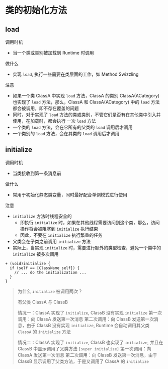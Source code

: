 # 类的初始化方法

## load

调用时机

- 当一个类或类别被加载到 Runtime 时调用

做什么

- 实现 `load`, 执行一些需要在类层面的工作，如 Method Swizzling

注意

- 如果一个类 ClassA 中实现 `load` 方法，ClassA 的类别 ClassA(ACategory) 也实现了 `load` 方法，那么，ClassA 和 ClassA(ACategory) 中的 `load` 方法都会被调用，即不存在覆盖的问题
- 同时，对于实现了 `load` 方法的类或类别，不管它们是否有在其他类中引入并使用，在加载时，都会执行 一次 `load` 方法
- 一个类的 `load` 方法，会在它所有的父类的 `load` 调用后才调用
- 一个类别的 `load` 方法，会在其类的 `load` 调用后才调用

## initialize

调用时机

- 当类接收到第一条消息前

做什么

- 常用于初始化静态类变量，同时最好配合单例模式进行使用

注意

- `initialize` 方法时线程安全的
    - 即执行 `initialize` 时，如果在其他线程需要访问到这个类，那么，访问操作将会被阻塞到 `initialize` 执行结束
    - 因此，不要在 `initialize` 执行繁重的任务
- 父类会在子类之前调用 `initialize` 方法
- 实际上，当实现 `initialize` 时，需要进行额外的类型检查，避免一个类中的 `initialize` 被多次调用

```objc
+ (void)initialize {
  if (self == [ClassName self]) {
    // ... do the initialization ...
  }
}
```

> 为什么 `initialize` 被调用两次？
>
> 有父类 ClassA 与 ClassB
>
> 情况一：ClassA 实现了 `initialize`, ClassB 没有实现 `initialize`
> 第一次调用：向 ClassA 发送第一次消息
> 第二次调用：向 ClassB 发送第一次消息，由于 ClassB 没有实现 `initialize`, Runtime 会自动调用其父类 `ClassA` 的 `initialize` 方法
> 
> 情况二：ClassA 实现了 `initialize`, ClassB 也实现了 `initialize`, 并且在 ClassB 中显示调用了父类方法 `[super initialize]`
> 第一次调用：向 ClassA 发送第一次消息
> 第二次调用：向 ClassB 发送第一次消息，由于 ClassB 显示调用了父类方法，于是又调用了 ClassA 的 `initialize`



